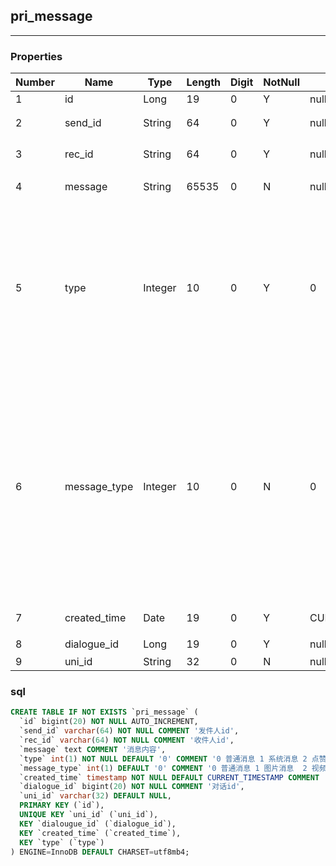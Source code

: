 ## pri_message
---
### Properties
Number|Name|Type|Length|Digit|NotNull|Default|Remark
  ---|---|---|---|---|---|---|---
1|	id|	Long|	19|	0|	Y|	null|	   
2|	send_id|	String|	64|	0|	Y|	null|	发件人id   
3|	rec_id|	String|	64|	0|	Y|	null|	收件人id   
4|	message|	String|	65535|	0|	N|	null|	消息内容   
5|	type|	Integer|	10|	0|	Y|	0|	0 普通消息 1 系统消息 2 点赞  3 关注 4 评论消息 5 作品 6 部落 7 签约 8 活动    
6|	message_type|	Integer|	10|	0|	N|	0|	0 普通消息 1 图片消息  2 视频消息 3 语音消息 4 图文消息 5 实时语音消息 6 实时视频消息 7 其他消息  
7|	created_time|	Date|	19|	0|	Y|	CURRENT_TIMESTAMP|	创建时间   
8|	dialogue_id|	Long|	19|	0|	Y|	null|	对话id   
9|	uni_id|	String|	32|	0|	N|	null|	   


### sql
```sql
CREATE TABLE IF NOT EXISTS `pri_message` (
  `id` bigint(20) NOT NULL AUTO_INCREMENT,
  `send_id` varchar(64) NOT NULL COMMENT '发件人id',
  `rec_id` varchar(64) NOT NULL COMMENT '收件人id',
  `message` text COMMENT '消息内容',
  `type` int(1) NOT NULL DEFAULT '0' COMMENT '0 普通消息 1 系统消息 2 点赞  3 关注 4 评论消息 5 作品 6 部落 7 签约 8 活动 ',
  `message_type` int(1) DEFAULT '0' COMMENT '0 普通消息 1 图片消息  2 视频消息 3 语音消息 4 图文消息 5 实时语音消息 6 实时视频消息 7 其他消息',
  `created_time` timestamp NOT NULL DEFAULT CURRENT_TIMESTAMP COMMENT '创建时间',
  `dialogue_id` bigint(20) NOT NULL COMMENT '对话id',
  `uni_id` varchar(32) DEFAULT NULL,
  PRIMARY KEY (`id`),
  UNIQUE KEY `uni_id` (`uni_id`),
  KEY `dialougue_id` (`dialogue_id`),
  KEY `created_time` (`created_time`),
  KEY `type` (`type`)
) ENGINE=InnoDB DEFAULT CHARSET=utf8mb4;


```